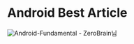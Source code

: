 # Android Best Article

![Android-Fundamental](https://github.com/ZeroBrain/Android-Fundamental) - ZeroBrain님
